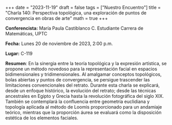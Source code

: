 +++
date  = "2023-11-19"
draft = false
tags  = ["Nuestro Encuentro"]
title = "Charla 140: Perspectiva topológica, una exploración de puntos de convergencia en obras de arte"
math  = true
+++

**Conferencista:** María Paula Castiblanco C. Estudiante Carrera de Matemáticas, UPTC

**Fecha:** Lunes 20 de noviembre de 2023, 2:00 p.m.

**Lugar:** C-119

**Resumen**: En la sinergia entre la teoría topológica y la expresión artística, se propone un método novedoso para la representación facial en espacios bidimensionales y tridimensionales. Al amalgamar conceptos topológicos, bolas abiertas y puntos de convergencia, se persigue trascender las limitaciones convencionales del retrato. Durante esta charla se explicará, desde un enfoque histórico, la evolución del retrato; desde las técnicas ancestrales en Egipto y Grecia hasta la revolución fotográfica del siglo XIX. También se contemplará la confluencia entre geometría euclidiana y topología aplicada al método de Loomis proporcionado para un andamiaje teórico, mientras que la proporción áurea se evaluará como la disposición estética de los elementos faciales.
